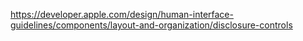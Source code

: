 https://developer.apple.com/design/human-interface-guidelines/components/layout-and-organization/disclosure-controls